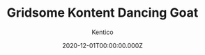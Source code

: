 ---
title: Gridsome Kontent Dancing Goat
github: https://github.com/Kentico/kontent-sample-dancing-goat-gridsome
demo: https://kontent-sample-dancing-goat-gridsome.netlify.app/
author: Kentico
ssg:
  - Gridsome
cms:
  - Kontent
date: 2020-12-01T00:00:00.000Z
category:
  - Business
description: Gridsome implementation of the Dancing Goat Starter site.
draft: true
publish_date: '2019-11-01T22:12:22Z'
update_date: '2022-12-08T10:04:45Z'
github_star: 3
github_fork: 3
---